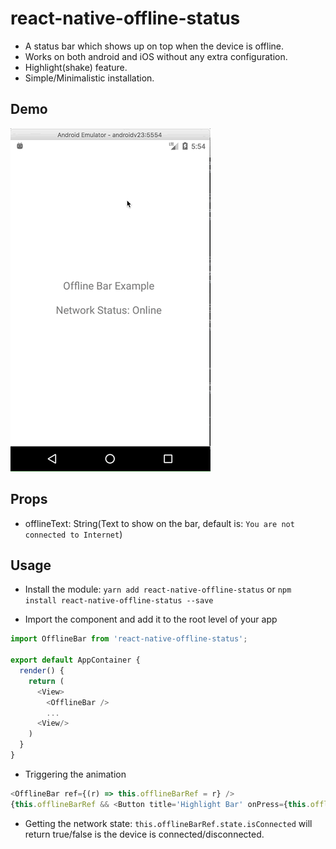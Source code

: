 # react-native-offline-status
- A status bar which shows up on top when the device is offline.
- Works on both android and iOS without any extra configuration.
- Highlight(shake) feature.
- Simple/Minimalistic installation.

## Demo
![Demo Loading](./gifs/android_demo.gif)

## Props

-  offlineText: String(Text to show on the bar, default is: `You are not connected to Internet`)

## Usage

- Install the module: `yarn add react-native-offline-status` or `npm install react-native-offline-status --save`

- Import the component and add it to the root level of your app

```js
import OfflineBar from 'react-native-offline-status';

export default AppContainer {
  render() {
    return (
      <View>
        <OfflineBar />
        ...
      <View/>
    )
  }
}
```

- Triggering the animation

```js
<OfflineBar ref={(r) => this.offlineBarRef = r} />
{this.offlineBarRef && <Button title='Highlight Bar' onPress={this.offlineBarRef.triggerAnimation} />}
```

- Getting the network state: `this.offlineBarRef.state.isConnected` will return true/false is the device is connected/disconnected.
